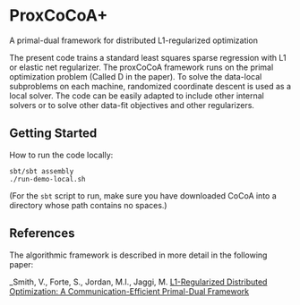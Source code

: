 # ProxCoCoA+
A primal-dual framework for distributed L1-regularized optimization

The present code trains a standard least squares sparse regression with L1 or elastic net regularizer. The proxCoCoA framework runs on the primal optimization problem (Called D in the paper). To solve the data-local subproblems on each machine, randomized coordinate descent is used as a local solver. The code can be easily adapted to include other internal solvers or to solve other data-fit objectives and other regularizers.

## Getting Started
How to run the code locally:

```
sbt/sbt assembly
./run-demo-local.sh
```

(For the `sbt` script to run, make sure you have downloaded CoCoA into a directory whose path contains no spaces.)

## References
The algorithmic framework is described in more detail in the following paper:

_Smith, V., Forte, S., Jordan, M.I., Jaggi, M. [L1-Regularized Distributed Optimization: A Communication-Efficient Primal-Dual Framework](http://arxiv.org/abs/1512.04011)